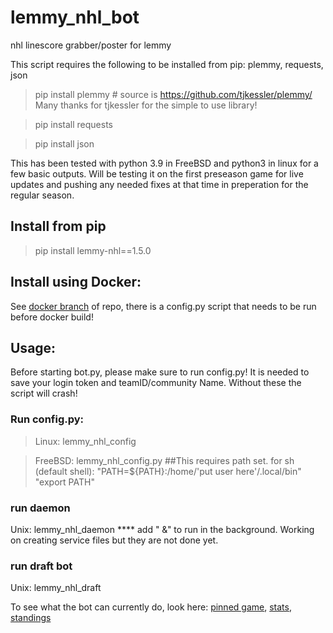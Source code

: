 # lemmy_nhl_bot
nhl linescore grabber/poster for lemmy

This script requires the following to be installed from pip: plemmy, requests, json

> pip install plemmy  # source is https://github.com/tjkessler/plemmy/  Many thanks for tjkessler for the simple to use library!

> pip install requests

> pip install json

This has been tested with python 3.9 in FreeBSD and python3 in linux for a few basic outputs. Will be testing it on the first preseason game for live updates and pushing any needed fixes at that time in preperation for the regular season.


## Install from pip
> pip install lemmy-nhl==1.5.0

## Install using Docker:
See [docker branch](https://github.com/socphoenix/lemmy_nhl_bot/tree/docker) of repo, there is a config.py script that needs to be run 
before docker build!

## Usage:
Before starting bot.py, please make sure to run config.py! It is needed to save your login token and teamID/community Name. Without
these the script will crash!


### Run config.py:
> Linux: lemmy_nhl_config

>FreeBSD: lemmy_nhl_config.py ##This requires path set. for sh (default shell): "PATH=${PATH}:/home/'put user here'/.local/bin" "export PATH"

### run daemon
Unix: lemmy_nhl_daemon   **** add " &" to run in the background. Working on creating service files but they are not done yet.


### run draft bot
Unix: lemmy_nhl_draft



To see what the bot can currently do, look here: [pinned game](https://enterprise.lemmy.ml/post/417088), [stats](https://enterprise.lemmy.ml/post/417090), [standings](https://enterprise.lemmy.ml/post/417089)
